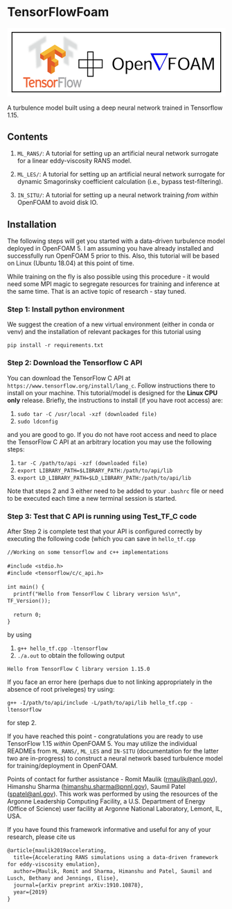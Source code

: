 # TensorFlowFoam

![](/misc/repo_logo.png)

A turbulence model built using a deep neural network trained in Tensorflow 1.15.

## Contents
1. `ML_RANS/`: A tutorial for setting up an artificial neural network surrogate for a linear eddy-viscosity RANS model.

2. `ML_LES/`: A tutorial for setting up an artificial neural network surrogate for dynamic Smagorinsky coefficient calculation (i.e., bypass test-filtering).

3. `IN_SITU/`: A tutorial for setting up a neural network training _from within_ OpenFOAM to avoid disk IO.

## Installation

The following steps will get you started with a data-driven turbulence model deployed in OpenFOAM 5. I am assuming you have already installed and successfully run OpenFOAM 5 prior to this. Also, this tutorial will be based on Linux (Ubuntu 18.04) at this point of time.

While training on the fly is also possible using this procedure - it would need some MPI magic to segregate resources for training and inference at the same time. That is an active topic of research - stay tuned. 

### Step 1: Install python environment

We suggest the creation of a new virtual environment (either in conda or venv) and the installation of relevant packages for this tutorial using
```
pip install -r requirements.txt
```

### Step 2: Download the Tensorflow C API

You can download the TensorFlow C API at `https://www.tensorflow.org/install/lang_c`. Follow instructions there to install on your machine. This tutorial/model is designed for the **Linux CPU only** release. Briefly, the instructions to install (if you have root access) are:

1. `sudo tar -C /usr/local -xzf (downloaded file)`
2. `sudo ldconfig`

and you are good to go. If you do not have root access and need to place the TensorFlow C API at an arbitrary location you may use the following steps:

1. `tar -C /path/to/api -xzf (downloaded file)`
2. `export LIBRARY_PATH=$LIBRARY_PATH:/path/to/api/lib`
3. `export LD_LIBRARY_PATH=$LD_LIBRARY_PATH:/path/to/api/lib`

Note that steps 2 and 3 either need to be added to your `.bashrc` file or need to be executed each time a new terminal session is started. 

### Step 3: Test that C API is running using Test_TF_C code

After Step 2 is complete test that your API is configured correctly by executing the following code (which you can save in `hello_tf.cpp`
```
//Working on some tensorflow and c++ implementations

#include <stdio.h>
#include <tensorflow/c/c_api.h>

int main() {
  printf("Hello from TensorFlow C library version %s\n", TF_Version());

  return 0;
}
```
by using 
1. `g++ hello_tf.cpp -ltensorflow`
2. `./a.out`
to obtain the following output
```
Hello from TensorFlow C library version 1.15.0
```
If you face an error here (perhaps due to not linking appropriately in the absence of root priveleges) try using:
```
g++ -I/path/to/api/include -L/path/to/api/lib hello_tf.cpp -ltensorflow
```
for step 2.

If you have reached this point - congratulations you are ready to use TensorFlow 1.15 *within* OpenFOAM 5. You may utilize the individual READMEs from `ML_RANS/`, `ML_LES` and `IN-SITU` (documentation for the latter two are in-progress) to construct a neural network based turbulence model for training/deployment in OpenFOAM.

Points of contact for further assistance - Romit Maulik (rmaulik@anl.gov), Himanshu Sharma (himanshu.sharma@pnnl.gov), Saumil Patel (spatel@anl.gov). This work was performed by using the resources of the Argonne Leadership Computing Facility, a U.S. Department of Energy (Office of Science) user facility at Argonne National Laboratory, Lemont, IL, USA. 

If you have found this framework informative and useful for any of your research, please cite us
```
@article{maulik2019accelerating,
  title={Accelerating RANS simulations using a data-driven framework for eddy-viscosity emulation},
  author={Maulik, Romit and Sharma, Himanshu and Patel, Saumil and Lusch, Bethany and Jennings, Elise},
  journal={arXiv preprint arXiv:1910.10878},
  year={2019}
}
```
